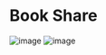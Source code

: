 # Book Share
![image](https://user-images.githubusercontent.com/76823502/133894853-532ba943-7b11-4313-b2ba-da062d35d23a.png)
![image](https://user-images.githubusercontent.com/76823502/133894868-3b829036-666f-4d56-8732-0f2bd1414f1f.png)

